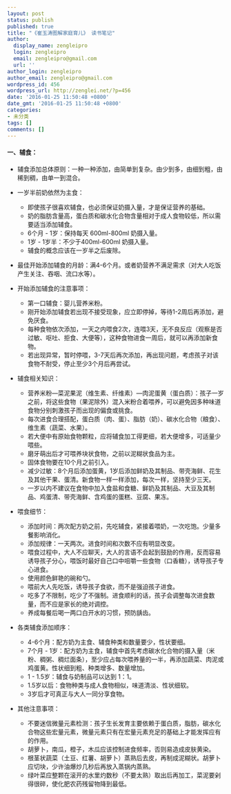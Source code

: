 ```yaml
---
layout: post
status: publish
published: true
title: "《崔玉涛图解家庭育儿》 读书笔记"
author:
  display_name: zengleipro
  login: zengleipro
  email: zengleipro@gmail.com
  url: ''
author_login: zengleipro
author_email: zengleipro@gmail.com
wordpress_id: 456
wordpress_url: http://zenglei.net/?p=456
date: '2016-01-25 11:50:48 +0800'
date_gmt: '2016-01-25 11:50:48 +0800'
categories:
- 未分类
tags: []
comments: []
---
```

#### 一、辅食：

* 辅食添加总体原则：一种一种添加，由简单到复杂。由少到多，由细到粗，由稀到稠，由单一到混合。

* 一岁半前奶依然为主食：

  + 即使孩子很喜欢辅食，也必须保证奶摄入量，才是保证营养的基础。
  + 奶的脂肪含量高，蛋白质和碳水化合物含量相对于成人食物较低，所以需要适当添加辅食。
  + 6个月 - 1岁：保持每天 600ml-800ml 奶摄入量。
  + 1岁 - 1岁半：不少于400ml-600ml 奶摄入量。
  + 辅食的概念应该在一岁半之后废除。

* 最佳开始添加辅食的月龄：满4-6个月。或者奶营养不满足需求（对大人吃饭产生关注、吞咽、流口水等）。

* 开始添加辅食的注意事项：

  + 第一口辅食：婴儿营养米粉。
  + 刚开始添加辅食若出现不接受现象，应立即停掉，等待1-2周后再添加，避免厌食。
  + 每种食物依次添加，一天之内喂食2次，连喂3天，无不良反应（观察是否过敏、呕吐、拒食、大便等），这种食物进食一周后，就可以再添加新食物。
  + 若出现异常，暂时停喂，3-7天后再次添加，再出现问题，考虑孩子对该食物不耐受，停止至少3个月后再尝试。

* 辅食相关知识：

  + 营养米粉&mdash;菜泥果泥（维生素、纤维素）&mdash;肉泥蛋黄（蛋白质）：孩子一岁之前，将这些食物（果泥除外）混入米粉合着喂养，可以避免因多种味道食物分别刺激孩子而出现的偏食或挑食。
  + 每次进食合理搭配，蛋白质（肉、蛋）、脂肪（奶）、碳水化合物（粮食）、维生素（蔬菜、水果）。
  + 若大便中有原始食物颗粒，应将辅食加工得更细，若大便增多，可适量少喂些。
  + 磨牙萌出后才可喂养块状食物，之前以泥糊状食品为主。
  + 固体食物要在10个月之前引入。
  + 减少过敏：8个月后添加蛋黄，1岁后添加鲜奶及其制品、带壳海鲜、花生及其他干果、蛋清。新食物一样一样添加，每次一样，坚持至少三天。
  + 一岁以内不建议在食物中加入食盐和食糖、鲜奶及其制品、大豆及其制品、鸡蛋清、带壳海鲜、含鸡蛋的蛋糕、豆腐、果冻。

* 喂食细节：

  + 添加时间：两次配方奶之前，先吃辅食，紧接着喂奶，一次吃饱。少量多餐影响消化。
  + 添加规律：一天两次。进食时间和次数不应有明显改变。
  + 喂食过程中，大人不应聊天，大人的言语不会起到鼓励的作用，反而容易诱导孩子分心，喂饭时最好自己口中咀嚼一些食物（口香糖），诱导孩子专心进食。
  + 使用颜色鲜艳的碗和勺。
  + 喂前大人先吃饭，诱导孩子食欲，而不是强迫孩子进食。
  + 吃多了不限制，吃少了不强制。进食顺利的话，孩子会调整每次进食数量，而不应是家长的绝对调控。
  + 养成每餐后喝一两口白开水的习惯，预防龋齿。

* 各类辅食添加顺序：

  + 4-6个月：配方奶为主食、辅食种类和数量要少，性状要细。
  + 7个月 - 1岁：配方奶为主食，辅食中首先考虑碳水化合物的摄入量（米粉、稠粥、稠烂面条），至少应占每次喂养量的一半，再添加蔬菜、肉泥或鸡蛋黄。性状细到粗、种类增多、数量增加。
  + 1 - 1.5岁：辅食与奶制品可以达到 1：1。
  + 1.5岁以后：食物种类与成人食物相似，味道清淡、性状细软。
  + 3岁后才可真正与大人一同分享食物。

* 其他注意事项：

  + 不要迷信微量元素检测：孩子生长发育主要依赖于蛋白质，脂肪，碳水化合物这些宏量元素，微量元素只有在宏量元素充足的基础上才能发挥应有的作用。
  + 胡萝卜，南瓜，橙子，木瓜应该控制进食频率，否则易造成皮肤黄染。
  + 根茎状蔬菜（土豆、红薯、胡萝卜）蒸熟后去皮，再制成泥糊状。胡萝卜应切块，少许油爆炒几秒后再放入蒸锅内蒸熟。
  + 绿叶菜应整颗在滚开的水里灼数秒（不要太熟）取出后再加工，菜泥要剁得很碎，使化肥农药残留物降到最低。
